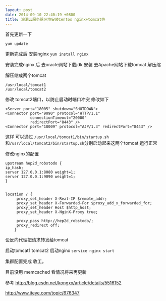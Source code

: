 ```yaml
---
layout: post
date: 2014-09-10 22:40:19 +0800
title: 浪潮云服务器环境安装Centos nginx+tomcat等
---
```


首先更新一下

	yum update
   
更新完成后 安装nginx ``yum install nginx``
   
安装完成nginx 后 去oracle网站下载jdk 安装 去Apache网站下载tomcat 解压缩 

解压缩成两个tomcat 

	/usr/local/tomcat1
    /usr/local/tomcat2

修改 tomcat2端口，以防止启动时端口冲突 修改如下

	<Server port="18005" shutdown="SHUTDOWN">
    <Connector port="9090" protocol="HTTP/1.1"
               connectionTimeout="20000"
               redirectPort="8443" />
    <Connector port="18009" protocol="AJP/1.3" redirectPort="8443" />
    
    
这样 可以通过 `/usr/local/tomcat1/bin/startup.sh` 和`/usr/local/tomcat2/bin/startup.sh`分别启动起来这两个tomcat 运行正常

修改nginx的配置

	upstream hep2d_robstodo {
    ip_hash;
    server 127.0.0.1:8080 weight=1;
    server 127.0.0.1:9090 weight=1;
    }
    
    
    location / {
         proxy_set_header X-Real-IP $remote_addr;
         proxy_set_header X-Forwarded-For $proxy_add_x_forwarded_for;
         proxy_set_header Host $http_host;
         proxy_set_header X-NginX-Proxy true;

         proxy_pass http://hep2d_robstodo/;
         proxy_redirect off;
        }
        

设反向代理把请求转发给tomcat



启动tomcat1 tomcat2 启动nginx `service nginx start`


集群配置完成 收工。


目前没用 memcached 看情况将来再更新

参考 <http://blog.csdn.net/kongxx/article/details/5516152>

<http://www.iteye.com/topic/676347>
